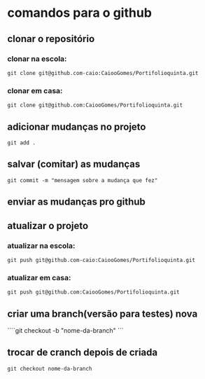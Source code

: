 # comandos para o github

## clonar o repositório

### clonar na escola:
``` git clone git@github.com-caio:CaiooGomes/Portifolioquinta.git ```

### clonar em casa:
``` git clone git@github.com:CaiooGomes/Portifolioquinta.git ```

## adicionar mudanças no projeto 
``` git add . ```

## salvar (comitar) as mudanças
``` git commit -m "mensagem sobre a mudança que fez" ```

## enviar as mudanças pro github

## atualizar o projeto

### atualizar na escola:
``` git push git@github.com-caio:CaiooGomes/Portifolioquinta.git ```

### atualizar em casa:
``` git push git@github.com:CaiooGomes/Portifolioquinta.git ```




## criar uma branch(versão para testes) nova
````git checkout -b "nome-da-branch" ```

## trocar de cranch depois de criada
```git checkout nome-da-branch```

